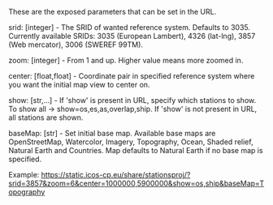 These are the exposed parameters that can be set in the URL.

srid: [integer] - The SRID of wanted reference system. Defaults to 3035. Currently available SRIDs: 3035 (European Lambert), 4326 (lat-lng), 3857 (Web mercator), 3006 (SWEREF 99TM).

zoom: [integer] - From 1 and up. Higher value means more zoomed in.

center: [float,float] - Coordinate pair in specified reference system where you want the initial map view to center on.

show: [str,...] - If 'show' is present in URL, specify which stations to show. To show all -> show=os,es,as,overlap,ship. If 'show' is not present in URL, all stations are shown.

baseMap: [str] - Set initial base map. Available base maps are OpenStreetMap, Watercolor, Imagery, Topography, Ocean, Shaded relief, Natural Earth and Countries. Map defaults to Natural Earth if no base map is specified. 

Example: https://static.icos-cp.eu/share/stationsproj/?srid=3857&zoom=6&center=1000000,5900000&show=os,ship&baseMap=Topography